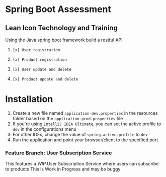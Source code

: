 # Spring Boot Assessment

## Lean Icon Technology and Training


Using the Java spring boot framework build a restful API

1.     [x] User registration

2.     [x] Product registration

3.     [x] User update and delete

4.     [x] Product update and delete

# Installation

1. Create a new file named `application-dev.properties` in the resources folder based on the `application-prod.properties` file
2. If you're using `IntelliJ IDEA Ultimate`, you can set the active profile to `dev` in the configurations menu
3. For other IDEs, change the value of `spring.active.profile` to `dev`
4. Run the application and point your browser/client to the specified port


### Feature Branch: User Subscription Service

This features a *WIP* User Subscription Service where users can subscribe to products
This is Work in Progress and may be buggy